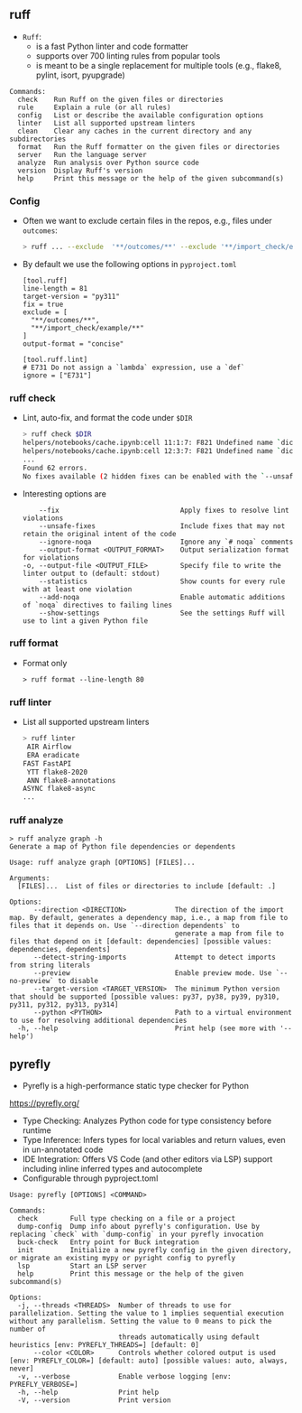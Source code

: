 ## ruff

- `Ruff`:
  - is a fast Python linter and code formatter
  - supports over 700 linting rules from popular tools
  - is meant to be a single replacement for multiple tools (e.g., flake8, pylint,
    isort, pyupgrade)

```
Commands:
  check    Run Ruff on the given files or directories
  rule     Explain a rule (or all rules)
  config   List or describe the available configuration options
  linter   List all supported upstream linters
  clean    Clear any caches in the current directory and any subdirectories
  format   Run the Ruff formatter on the given files or directories
  server   Run the language server
  analyze  Run analysis over Python source code
  version  Display Ruff's version
  help     Print this message or the help of the given subcommand(s)
```

### Config

- Often we want to exclude certain files in the repos, e.g., files under
  `outcomes`:
  ```bash
  > ruff ... --exclude  '**/outcomes/**' --exclude '**/import_check/example/**'
  ```

- By default we use the following options in `pyproject.toml`
  ```text
  [tool.ruff]
  line-length = 81
  target-version = "py311"
  fix = true
  exclude = [
    "**/outcomes/**",
    "**/import_check/example/**"
  ]
  output-format = "concise"

  [tool.ruff.lint]
  # E731 Do not assign a `lambda` expression, use a `def`
  ignore = ["E731"]
  ```

### ruff check

- Lint, auto-fix, and format the code under `$DIR`
  ```bash
  > ruff check $DIR
  helpers/notebooks/cache.ipynb:cell 11:1:7: F821 Undefined name `dict_`
  helpers/notebooks/cache.ipynb:cell 12:3:7: F821 Undefined name `dict_`
  ...
  Found 62 errors.
  No fixes available (2 hidden fixes can be enabled with the `--unsafe-fixes` option).
  ```

- Interesting options are
  ```text
      --fix                              Apply fixes to resolve lint violations
      --unsafe-fixes                     Include fixes that may not retain the original intent of the code
      --ignore-noqa                      Ignore any `# noqa` comments
      --output-format <OUTPUT_FORMAT>    Output serialization format for violations
  -o, --output-file <OUTPUT_FILE>        Specify file to write the linter output to (default: stdout)
      --statistics                       Show counts for every rule with at least one violation
      --add-noqa                         Enable automatic additions of `noqa` directives to failing lines
      --show-settings                    See the settings Ruff will use to lint a given Python file
  ```

### ruff format

- Format only
  ```
  > ruff format --line-length 80
  ```

### ruff linter

- List all supported upstream linters
  ```bash
  > ruff linter
   AIR Airflow
   ERA eradicate
  FAST FastAPI
   YTT flake8-2020
   ANN flake8-annotations
  ASYNC flake8-async
  ...
  ```

### ruff analyze

```text
> ruff analyze graph -h
Generate a map of Python file dependencies or dependents

Usage: ruff analyze graph [OPTIONS] [FILES]...

Arguments:
  [FILES]...  List of files or directories to include [default: .]

Options:
      --direction <DIRECTION>            The direction of the import map. By default, generates a dependency map, i.e., a map from file to files that it depends on. Use `--direction dependents` to
                                         generate a map from file to files that depend on it [default: dependencies] [possible values: dependencies, dependents]
      --detect-string-imports            Attempt to detect imports from string literals
      --preview                          Enable preview mode. Use `--no-preview` to disable
      --target-version <TARGET_VERSION>  The minimum Python version that should be supported [possible values: py37, py38, py39, py310, py311, py312, py313, py314]
      --python <PYTHON>                  Path to a virtual environment to use for resolving additional dependencies
  -h, --help                             Print help (see more with '--help')
```

## pyrefly

- Pyrefly is a high-performance static type checker for Python

https://pyrefly.org/

- Type Checking: Analyzes Python code for type consistency before runtime
- Type Inference: Infers types for local variables and return values, even in
  un-annotated code
- IDE Integration: Offers VS Code (and other editors via LSP) support including
  inline inferred types and autocomplete
- Configurable through pyproject.toml

```
Usage: pyrefly [OPTIONS] <COMMAND>

Commands:
  check        Full type checking on a file or a project
  dump-config  Dump info about pyrefly's configuration. Use by replacing `check` with `dump-config` in your pyrefly invocation
  buck-check   Entry point for Buck integration
  init         Initialize a new pyrefly config in the given directory, or migrate an existing mypy or pyright config to pyrefly
  lsp          Start an LSP server
  help         Print this message or the help of the given subcommand(s)

Options:
  -j, --threads <THREADS>  Number of threads to use for parallelization. Setting the value to 1 implies sequential execution without any parallelism. Setting the value to 0 means to pick the number of
                           threads automatically using default heuristics [env: PYREFLY_THREADS=] [default: 0]
      --color <COLOR>      Controls whether colored output is used [env: PYREFLY_COLOR=] [default: auto] [possible values: auto, always, never]
  -v, --verbose            Enable verbose logging [env: PYREFLY_VERBOSE=]
  -h, --help               Print help
  -V, --version            Print version
```

